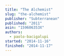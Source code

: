 ```yaml
---
title: "The Alchemist"
slug: "the-alchemist"
publisher: "Subterranean"
published: "2011"
asin: "159606353X"
authors:
  - paolo-bacigalupi
started: "2014-11-16"
finished: "2014-11-17"
---
```

